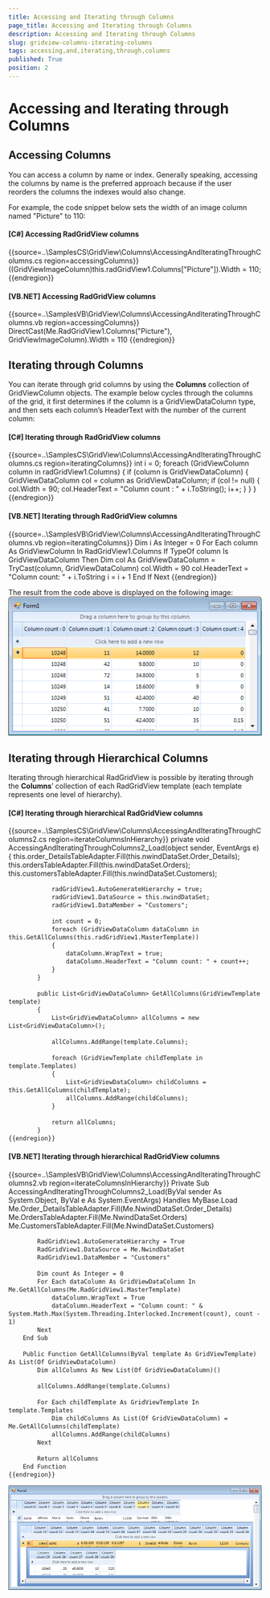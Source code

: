 ```yaml
---
title: Accessing and Iterating through Columns
page_title: Accessing and Iterating through Columns
description: Accessing and Iterating through Columns
slug: gridview-columns-iterating-columns
tags: accessing,and,iterating,through,columns
published: True
position: 2
---
```


# Accessing and Iterating through Columns



## Accessing Columns

You can access a column by name or index. Generally speaking, accessing the columns by name is the preferred approach because if the
      		user reorders the columns the indexes would also change.
      	

For example, the code snippet below sets the width of an image column named "Picture" to 110: 

#### __[C#] Accessing RadGridView columns__

{{source=..\SamplesCS\GridView\Columns\AccessingAndIteratingThroughColumns.cs region=accessingColumns}}
	            ((GridViewImageColumn)this.radGridView1.Columns["Picture"]).Width = 110;
	{{endregion}}



#### __[VB.NET] Accessing RadGridView columns__

{{source=..\SamplesVB\GridView\Columns\AccessingAndIteratingThroughColumns.vb region=accessingColumns}}
	        DirectCast(Me.RadGridView1.Columns("Picture"), GridViewImageColumn).Width = 110
	{{endregion}}



## Iterating through Columns

You can iterate through grid columns by using the __Columns__ collection of GridViewColumn objects. The example below cycles
	  		through the columns of the grid, it first determines if the column is a GridViewDataColumn type, and then sets each column’s HeaderText with 
	  		the number of the current column:
	  	

#### __[C#] Iterating through RadGridView columns__

{{source=..\SamplesCS\GridView\Columns\AccessingAndIteratingThroughColumns.cs region=iteratingColumns}}
	            int i = 0;
	            foreach (GridViewColumn column in radGridView1.Columns)
	            {
	                if (column is GridViewDataColumn)
	                {
	                    GridViewDataColumn col = column as GridViewDataColumn;
	                    if (col != null)
	                    {
	                        col.Width = 90;
	                        col.HeaderText = "Column count : " + i.ToString();
	                        i++;
	                    }
	                }
	            }
	{{endregion}}



#### __[VB.NET] Iterating through RadGridView columns__

{{source=..\SamplesVB\GridView\Columns\AccessingAndIteratingThroughColumns.vb region=iteratingColumns}}
	        Dim i As Integer = 0
	        For Each column As GridViewColumn In RadGridView1.Columns
	            If TypeOf column Is GridViewDataColumn Then
	                Dim col As GridViewDataColumn = TryCast(column, GridViewDataColumn)
	                col.Width = 90
	                col.HeaderText = "Column count: " + i.ToString
	                i = i + 1
	            End If
	        Next
	{{endregion}}



The result from the code above is displayed on the following image:![gridview-columns-iterating-columns 001](images/gridview-columns-iterating-columns001.png)

## Iterating through Hierarchical Columns

Iterating through hierarchical RadGridView is possible by iterating through the __Columns__’ collection of each RadGridView 
	  		template (each template represents one level of hierarchy).
	  	

#### __[C#] Iterating through hierarchical RadGridView columns__

{{source=..\SamplesCS\GridView\Columns\AccessingAndIteratingThroughColumns2.cs region=iterateColumnsInHierarchy}}
	        private void AccessingAndIteratingThroughColumns2_Load(object sender, EventArgs e)
	        {
	            this.order_DetailsTableAdapter.Fill(this.nwindDataSet.Order_Details);
	            this.ordersTableAdapter.Fill(this.nwindDataSet.Orders);
	            this.customersTableAdapter.Fill(this.nwindDataSet.Customers);
	
	            radGridView1.AutoGenerateHierarchy = true;
	            radGridView1.DataSource = this.nwindDataSet;
	            radGridView1.DataMember = "Customers";
	
	            int count = 0;
	            foreach (GridViewDataColumn dataColumn in this.GetAllColumns(this.radGridView1.MasterTemplate))
	            {
	                dataColumn.WrapText = true;
	                dataColumn.HeaderText = "Column count: " + count++;
	            }
	        }
	
	        public List<GridViewDataColumn> GetAllColumns(GridViewTemplate template)
	        {
	            List<GridViewDataColumn> allColumns = new List<GridViewDataColumn>();
	
	            allColumns.AddRange(template.Columns);
	
	            foreach (GridViewTemplate childTemplate in template.Templates)
	            {
	                List<GridViewDataColumn> childColumns = this.GetAllColumns(childTemplate);
	                allColumns.AddRange(childColumns);
	            }
	
	            return allColumns;
	        }
	{{endregion}}



#### __[VB.NET] Iterating through hierarchical RadGridView columns__

{{source=..\SamplesVB\GridView\Columns\AccessingAndIteratingThroughColumns2.vb region=iterateColumnsInHierarchy}}
	    Private Sub AccessingAndIteratingThroughColumns2_Load(ByVal sender As System.Object, ByVal e As System.EventArgs) Handles MyBase.Load
	        Me.Order_DetailsTableAdapter.Fill(Me.NwindDataSet.Order_Details)
	        Me.OrdersTableAdapter.Fill(Me.NwindDataSet.Orders)
	        Me.CustomersTableAdapter.Fill(Me.NwindDataSet.Customers)
	
	        RadGridView1.AutoGenerateHierarchy = True
	        RadGridView1.DataSource = Me.NwindDataSet
	        RadGridView1.DataMember = "Customers"
	
	        Dim count As Integer = 0
	        For Each dataColumn As GridViewDataColumn In Me.GetAllColumns(Me.RadGridView1.MasterTemplate)
	            dataColumn.WrapText = True
	            dataColumn.HeaderText = "Column count: " & System.Math.Max(System.Threading.Interlocked.Increment(count), count - 1)
	        Next
	    End Sub
	
	    Public Function GetAllColumns(ByVal template As GridViewTemplate) As List(Of GridViewDataColumn)
	        Dim allColumns As New List(Of GridViewDataColumn)()
	
	        allColumns.AddRange(template.Columns)
	
	        For Each childTemplate As GridViewTemplate In template.Templates
	            Dim childColumns As List(Of GridViewDataColumn) = Me.GetAllColumns(childTemplate)
	            allColumns.AddRange(childColumns)
	        Next
	
	        Return allColumns
	    End Function
	{{endregion}}

![gridview-columns-iterating-columns 002](images/gridview-columns-iterating-columns002.png)
